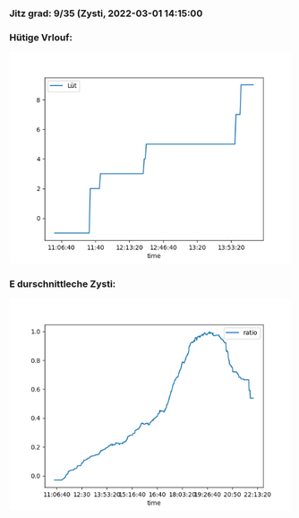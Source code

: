 ### Jitz grad: 9/35 (Zysti, 2022-03-01 14:15:00

### Hütige Vrlouf:
![Graph](Today.png)

### E durschnittleche Zysti:
![Graph](Zysti.png)